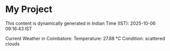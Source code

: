 # My Project

This content is dynamically generated in Indian Time (IST): 2025-10-06 09:16:43 IST


Current Weather in Coimbatore:
Temperature: 27.88 °C
Condition: scattered clouds

